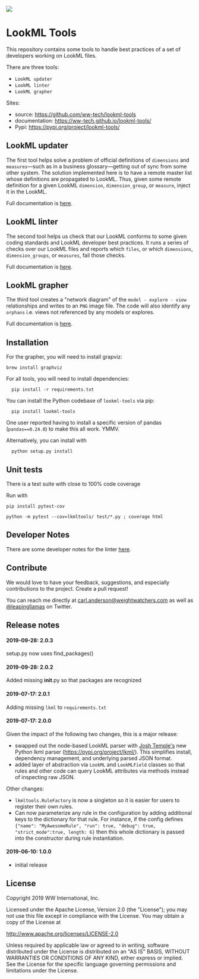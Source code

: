 ![](img/lookmltools.png)

# LookML Tools

This repository contains some tools to handle best practices of a set of developers working on LookML files.

There are three tools: 

 - `LookML updater`
 - `LookML linter`
 - `LookML grapher`

Sites:
 - source: https://github.com/ww-tech/lookml-tools
 - documentation: https://ww-tech.github.io/lookml-tools/
 - Pypi: https://pypi.org/project/lookml-tools/

## LookML updater
The first tool helps solve a problem of official definitions of `dimensions` and `measures`&mdash;such as in a business glossary&mdash;getting out of sync from some other system. The solution implemented here is to have a remote master list whose definitions are propagated to LookML. Thus, given some remote definition for a given LookML `dimension`, `dimension_group`, or `measure`, inject it in the LookML.

Full documentation is [here](README_UPDATER.md).


## LookML linter
The second tool helps us check that our LookML conforms to some given coding standards and LookML developer best practices. It runs a series of checks over our LookML files and reports which `files`, or which `dimensions`, `dimension_groups`, or `measures`, fail those checks.

Full documentation is [here](README_LINTER.md).

## LookML grapher
The third tool creates a "network diagram" of the `model - explore - view` relationships and writes to an `PNG` image file. The code will also identify any `orphans` i.e. views not referenced by any models or explores.

Full documentation is [here](README_GRAPHER.md).

## Installation

For the grapher, you will need to install grapviz:
```
brew install graphviz
```

For all tools, you will need to install dependencies:
```
  pip install -r requirements.txt
```

You can install the Python codebase of `lookml-tools` via pip:

```
  pip install lookml-tools
```

One user reported having to install a specific version of pandas (`pandas==0.24.0`) to make this all work. YMMV.

Alternatively, you can install with
```
  python setup.py install
```

## Unit tests
There is a test suite with close to 100% code coverage

Run with 

```
pip install pytest-cov

python -m pytest --cov=lkmltools/ test/*.py ; coverage html
```

## Developer Notes
There are some developer notes for the linter [here](README_DEVELOPER.md).

## Contribute
We would love to have your feedback, suggestions, and especially contributions to the project. Create a pull request!

You can reach me directly at carl.anderson@weightwatchers.com as well as [@leapingllamas](https://twitter.com/LeapingLlamas) on Twitter.

## Release notes
#### 2019-09-28: 2.0.3

setup.py now uses find_packages()

#### 2019-09-28: 2.0.2

Added missing __init__.py so that packages are recognized

#### 2019-07-17: 2.0.1

Adding missing `lkml` to `requirements.txt`

#### 2019-07-17: 2.0.0

Given the impact of the following two changes, this is a major release:

 - swapped out the node-based LookML parser with [Josh Temple's](https://github.com/joshtemple) new Python lkml parser (https://pypi.org/project/lkml/). This simplifies install, dependency management, and underlying parsed JSON format.
 - added layer of abstraction via `LookML` and `LookMLField` classes so that rules and other code can query LookML attributes via methods instead of inspecting raw JSON.

Other changes:

 - `lkmltools.RuleFactory` is now a singleton so it is easier for users to register their own rules.
 - Can now parameterize any rule in the configuration by adding additional keys to the dictionary for that rule.
  For instance, if the config defines `{"name": "MyAwesomeRule", "run": true, "debug": true, "strict_mode":true, length: 6}` then this whole dictionary is passed into the constructor during rule instantiation.

#### 2019-06-10: 1.0.0
 - initial release

## License
Copyright 2019 WW International, Inc.

Licensed under the Apache License, Version 2.0 (the "License");
you may not use this file except in compliance with the License.
You may obtain a copy of the License at

   http://www.apache.org/licenses/LICENSE-2.0

Unless required by applicable law or agreed to in writing, software
distributed under the License is distributed on an "AS IS" BASIS,
WITHOUT WARRANTIES OR CONDITIONS OF ANY KIND, either express or implied.
See the License for the specific language governing permissions and
limitations under the License.
